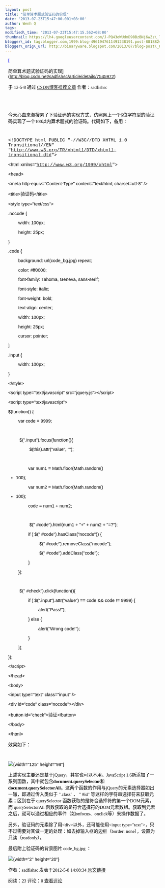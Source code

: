 ```yaml
--- 
layout: post 
title: "简单算术题式验证码的实现" 
date: '2013-07-23T15:47:00.001+08:00' 
author: Wenh Q
tags:
modified\_time: '2013-07-23T15:47:15.562+08:00' 
thumbnail: https://lh4.googleusercontent.com/J-PQ43oWUdmD98BzBNj6wZz\_lYAPIQ8XnM9t7MrPLfngg98Vx4SZrfdpIc-iC47cQiMbrhF3L5YyAl1b34hQpcNzZyb4xORxKPgNGb3IXRp-Kc3mH3M=s72-c
blogger\_id: tag:blogger.com,1999:blog-4961947611491238191.post-8818824016712550347
blogger\_orig\_url: http://binaryware.blogspot.com/2013/07/blog-post\_847.html
---
```

<div
style="color: black; direction: ltr; font-family: &quot;Arial&quot;; font-size: 11pt; margin-bottom: 0; margin-left: 7.5pt; margin-right: 7.5pt; margin-top: 0; padding: 0;">

<span
style="color: #0000ee; font-family: &quot;Verdana&quot;; text-decoration: underline;">[

简单算术题式验证码的实现](http://blog.csdn.net/sadfishsc/article/details/7545972)</span>

</div>

<div
style="color: black; direction: ltr; font-family: &quot;Arial&quot;; font-size: 11pt; margin-bottom: 0; margin-left: 7.5pt; margin-right: 7.5pt; margin-top: 0; padding-bottom: 8pt; padding-left: 0; padding-right: 0; padding-top: 0;">

<span style="font-family: &quot;Verdana&quot;;">于 12-5-8 通过
</span><span
style="color: #0000ee; font-family: &quot;Verdana&quot;; text-decoration: underline;">[CSDN博客推荐文章](http://blog.csdn.net/)</span><span
style="font-family: &quot;Verdana&quot;;"> 作者：sadfishsc</span>

</div>

<div
style="color: black; direction: ltr; font-family: &quot;Arial&quot;; font-size: 11pt; height: 11pt; margin-bottom: 0; margin-left: 7.5pt; margin-right: 7.5pt; margin-top: 0; padding: 0;">

<span style="font-family: &quot;Verdana&quot;;"></span>

</div>

<div
style="color: black; direction: ltr; font-family: &quot;Arial&quot;; font-size: 11pt; margin-bottom: 0; margin-left: 7.5pt; margin-right: 7.5pt; margin-top: 0; padding: 0;">

<span
style="font-family: &quot;Verdana&quot;;">今天心血来潮搜索了下验证码的实现方式，仿照网上一个6位字符型的验证码实现了一个100以内算术题式的验证码。代码如下，备用：</span>

</div>

<div
style="color: black; direction: ltr; font-family: &quot;Arial&quot;; font-size: 11pt; height: 11pt; margin-bottom: 0; margin-left: 7.5pt; margin-right: 7.5pt; margin-top: 0; padding: 0;">

<span style="font-family: &quot;Verdana&quot;;"></span>

</div>

<div
style="color: black; direction: ltr; font-family: &quot;Arial&quot;; font-size: 11pt; margin-bottom: 0; margin-left: 7.5pt; margin-right: 7.5pt; margin-top: 0; padding: 0;">

<span style="font-family: &quot;Courier New&quot;;">&lt;!DOCTYPE html
PUBLIC "-//W3C//DTD XHTML 1.0 Transitional//EN" "</span><span
style="color: #0000ee; font-family: &quot;Courier New&quot;; text-decoration: underline;"><http://www.w3.org/TR/xhtml1/DTD/xhtml1-transitional.dtd></span><span
style="font-family: &quot;Courier New&quot;;">"&gt;

&lt;html xmlns="</span><span
style="color: #0000ee; font-family: &quot;Courier New&quot;; text-decoration: underline;"><http://www.w3.org/1999/xhtml></span><span
style="font-family: &quot;Courier New&quot;;">"&gt;

&lt;head&gt;

&lt;meta http-equiv="Content-Type" content="text/html; charset=utf-8"
/&gt;

&lt;title&gt;验证码&lt;/title&gt;

&lt;style type="text/css"&gt;

.nocode {

        width: 100px;

        height: 25px;

}



.code {

        background: url(code\_bg.jpg) repeat;

        color: 
#ff0000;

        font-family: Tahoma, Geneva, sans-serif;

        font-style: italic;

        font-weight: bold;

        text-align: center;

        width: 100px;

        height: 25px;

        cursor: pointer;

}



.input {

        width: 100px;

}

&lt;/style&gt;

&lt;script type="text/javascript" src="jquery.js"&gt;&lt;/script&gt;

&lt;script type="text/javascript"&gt;


$(function() {

        var code = 9999;

       

        
$(".input").focus(function(){

                
$(this).attr("value", "");

               

                var num1 = Math.floor(Math.random() 
* 100);

                var num2 = Math.floor(Math.random() 
* 100);

                code = num1 + num2;

               

                
$("
#code").html(num1 + "+" + num2 + "=?");

                if (
$("
#code").hasClass("nocode")) {

                        
$("
#code").removeClass("nocode");

                        
$("
#code").addClass("code");

                }

        });

       

        
$("
#check").click(function(){

                if (
$(".input").attr("value") == code && code != 9999)
{

                        alert("Pass!");

                } else {

                        alert("Wrong code!");

                }

        });

});

&lt;/script&gt;

&lt;/head&gt;



&lt;body&gt;

&lt;input type="text" class="input" /&gt;

&lt;div id="code" class="nocode"&gt;&lt;/div&gt;

&lt;button id="check"&gt;验证&lt;/button&gt;

&lt;/body&gt;

&lt;/html&gt;</span>

</div>

<div
style="color: black; direction: ltr; font-family: &quot;Arial&quot;; font-size: 11pt; margin-bottom: 0; margin-left: 7.5pt; margin-right: 7.5pt; margin-top: 0; padding: 0;">

<span style="font-family: &quot;Verdana&quot;;">效果如下：</span>

</div>

<div
style="color: black; direction: ltr; font-family: &quot;Arial&quot;; font-size: 11pt; height: 11pt; margin-bottom: 0; margin-left: 7.5pt; margin-right: 7.5pt; margin-top: 0; padding: 0;">

<span style="font-family: &quot;Verdana&quot;;"></span>

</div>

<div
style="color: black; direction: ltr; font-family: &quot;Arial&quot;; font-size: 11pt; margin-bottom: 0; margin-left: 7.5pt; margin-right: 7.5pt; margin-top: 0; padding: 0;">

![](https://lh4.googleusercontent.com/J-PQ43oWUdmD98BzBNj6wZz_lYAPIQ8XnM9t7MrPLfngg98Vx4SZrfdpIc-iC47cQiMbrhF3L5YyAl1b34hQpcNzZyb4xORxKPgNGb3IXRp-Kc3mH3M){width="125"
height="98"}

</div>

<div
style="color: black; direction: ltr; font-family: &quot;Arial&quot;; font-size: 11pt; margin-bottom: 0; margin-left: 7.5pt; margin-right: 7.5pt; margin-top: 0; padding: 0;">

<span
style="font-family: &quot;Verdana&quot;;">上述实现主要还是基于jQuery，其实也可以不用。JavaScript
1.6新添加了一系列函数，其中就包含</span><span
style="font-family: &quot;Verdana&quot;; font-weight: bold;">document.querySelector</span><span
style="font-family: &quot;Verdana&quot;;">和</span><span
style="font-family: &quot;Verdana&quot;; font-weight: bold;">document.querySelectorAll</span><span
style="font-family: &quot;Verdana&quot;;">。这两个函数的作用与jQuery的元素选择器如出一辙，即通过传入类似于
".class" 、 "
#id"
等这样的字符串选择符来获取元素；区别在于 querySelector
函数获取的是符合选择符的第一个DOM元素，而 querySelectorAll
函数获取的是符合选择符的DOM元素数组。获取到元素之后，就可以通过相应的事件（如onfocus、onclick等）来操作数据了。</span>

</div>

<div
style="color: black; direction: ltr; font-family: &quot;Arial&quot;; font-size: 11pt; margin-bottom: 0; margin-left: 7.5pt; margin-right: 7.5pt; margin-top: 0; padding: 0;">

<span
style="font-family: &quot;Verdana&quot;;">另外，验证码的元素除了用&lt;div&gt;以外，还可能使用&lt;input
type="text"&gt;，只不过需要对其做一定的处理：如去掉输入框的边框（border:
none），设置为只读（readonly）。</span>

</div>

<div
style="color: black; direction: ltr; font-family: &quot;Arial&quot;; font-size: 11pt; margin-bottom: 0; margin-left: 7.5pt; margin-right: 7.5pt; margin-top: 0; padding: 0;">

<span style="font-family: &quot;Verdana&quot;;">最后附上验证码的背景图片
code\_bg.jpg ：</span>

</div>

<div
style="color: black; direction: ltr; font-family: &quot;Arial&quot;; font-size: 11pt; margin-bottom: 0; margin-left: 7.5pt; margin-right: 7.5pt; margin-top: 0; padding: 0;">

![](https://lh3.googleusercontent.com/YuSNmQ4E8eG7TmInR2PPIVOi91aw51gmO6iS3CeCbgSSQGD9MoRHzgDRS7SbxZhzSQY8IYbEUMloDLrIUQI5biRLYD0i4KD2hAGMdTMX4PdunxyxFyw){width="2"
height="20"}

</div>

<div
style="color: black; direction: ltr; font-family: &quot;Arial&quot;; font-size: 11pt; margin-bottom: 0; margin-left: 7.5pt; margin-right: 7.5pt; margin-top: 0; padding: 0;">

<span style="font-family: &quot;Verdana&quot;;">作者：sadfishsc
发表于2012-5-8 14:08:34 </span><span
style="color: #0000ee; font-family: &quot;Verdana&quot;; text-decoration: underline;">[原文链接](http://blog.csdn.net/sadfishsc/article/details/7545972)</span>

</div>

<div
style="color: black; direction: ltr; font-family: &quot;Arial&quot;; font-size: 11pt; margin-bottom: 0; margin-left: 7.5pt; margin-right: 7.5pt; margin-top: 0; padding: 0;">

<span style="font-family: &quot;Verdana&quot;;">阅读：23 评论：0
</span><span
style="color: #0000ee; font-family: &quot;Verdana&quot;; text-decoration: underline;">[查看评论](http://blog.csdn.net/sadfishsc/article/details/7545972#comments)</span>

</div>
